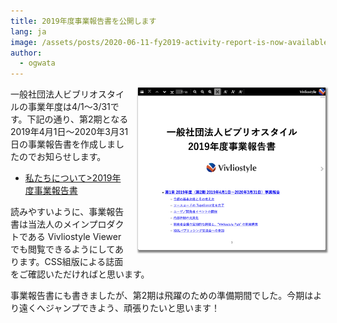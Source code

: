 ```yaml
---
title: 2019年度事業報告書を公開します
lang: ja
image: /assets/posts/2020-06-11-fy2019-activity-report-is-now-available/fy2019-activity-report.png
author:
  - ogwata
---
```

<div style="float: right; margin: 0 0 1em 1em;"><a href="https://vivliostyle.org/ja/about-us/#2019%E5%B9%B4%E5%BA%A6%E4%BA%8B%E6%A5%AD%E5%A0%B1%E5%91%8A%E6%9B%B8"><img src="/assets/posts/2020-06-11-fy2019-activity-report-is-now-available/fy2019-activity-report-ja.png" alt="FY2019 Activity Report" style="width: 300px; box-shadow: 1px 2px 2.5px 1.5px grey;" /></a></div>

一般社団法人ビブリオスタイルの事業年度は4/1〜3/31です。下記の通り、第2期となる2019年4月1日〜2020年3月31日の事業報告書を作成しましたのでお知らせします。

- [私たちについて>2019年度事業報告書](https://vivliostyle.org/ja/about-us/#2019年度事業報告書)

読みやすいように、事業報告書は当法人のメインプロダクトである Vivliostyle Viewer でも閲覧できるようにしてあります。CSS組版による誌面をご確認いただければと思います。

事業報告書にも書きましたが、第2期は飛躍のための準備期間でした。今期はより遠くへジャンプできよう、頑張りたいと思います！
